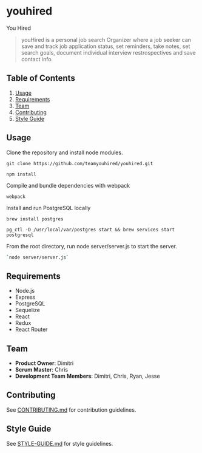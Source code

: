 # youhired

You Hired

> youHired is a personal job search Organizer where a job seeker can save and track job application status, set reminders, take notes, set search goals, document individual interview restrospectives and save contact info.


## Table of Contents

1. [Usage](#Usage)
1. [Requirements](#requirements)
1. [Team](#team)
1. [Contributing](#contributing)
1. [Style Guide](#style-guide)

## Usage

Clone the repository and install node modules.
```
git clone https://github.com/teamyouhired/youhired.git

npm install
```

Compile and bundle dependencies with webpack
```
webpack
```


Install and run PostgreSQL locally
```
brew install postgres

pg_ctl -D /usr/local/var/postgres start && brew services start postgresql
```

From the root directory, run node server/server.js to start the server.

``` sh
`node server/server.js`
```

## Requirements

- Node.js
- Express
- PostgreSQL
- Sequelize
- React
- Redux
- React Router

## Team

  - __Product Owner__: Dimitri
  - __Scrum Master__: Chris
  - __Development Team Members__: Dimitri, Chris, Ryan, Jesse 

## Contributing

See [CONTRIBUTING.md](CONTRIBUTING.md) for contribution guidelines.

## Style Guide
See [STYLE-GUIDE.md](STYLE-GUIDE.md) for style guidelines.

